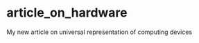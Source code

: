 article_on_hardware
===================

My new article on universal representation of computing devices 
